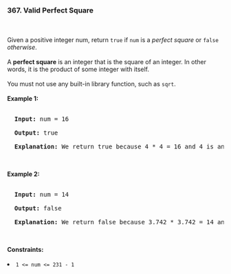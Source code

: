 <h3>367. Valid Perfect Square</h3><br>
<br>
Given a positive integer num, return <code>true</code> if <code>num</code> is a <i>perfect square</i> or <code>false</code> <i>otherwise</i>.<br>
<br>
A <b>perfect square</b> is an integer that is the square of an integer. In other words, it is the product of some integer with itself.<br>
<br>
You must not use any built-in library function, such as <code>sqrt</code>.<br>
<br>
<b>Example 1:</b><br>
<br>
<pre>
  <strong>Input:</strong> num = 16<br>
  <strong>Output:</strong> true<br>
  <strong>Explanation:</strong> We return true because 4 * 4 = 16 and 4 is an integer.<br>
</pre>
<br>
<b>Example 2:</b><br>
<br>
<pre>
  <strong>Input:</strong> num = 14<br>
  <strong>Output:</strong> false<br>
  <strong>Explanation:</strong> We return false because 3.742 * 3.742 = 14 and 3.742 is not an integer.<br>
</pre>
<br> 
<b>Constraints:</b><br>
<br>
<li><code>1 <= num <= 231 - 1</code></li><br>
